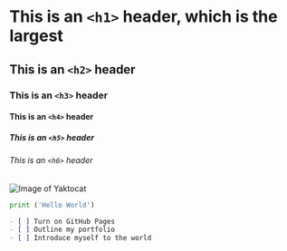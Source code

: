 # This is an `<h1>` header, which is the largest
## This is an `<h2>` header
### This is an `<h3>` header
#### This is an `<h4>` header
##### This is an `<h5>` header
###### This is an `<h6>` header
![Image of Yaktocat](https://octodex.github.com/images/yaktocat.png)
``` python
print ('Hello World')
```

   ```md
   - [ ] Turn on GitHub Pages
   - [ ] Outline my portfolio
   - [ ] Introduce myself to the world
   ```
